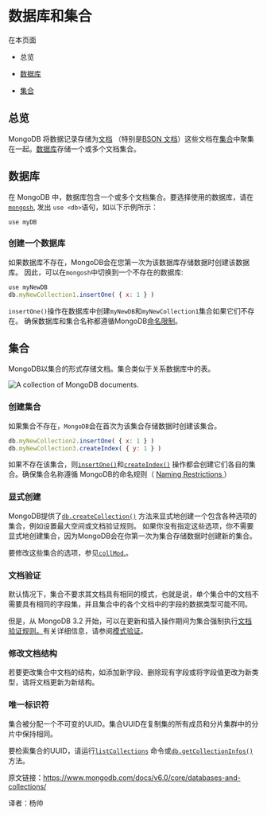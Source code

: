 #  数据库和集合

在本页面

- 总览

- [数据库](https://docs.mongodb.com/v4.2/core/databases-and-collections/databases)
- [集合](https://docs.mongodb.com/v4.2/core/databases-and-collections/collections)



## 总览

MongoDB 将数据记录存储为[文档](https://www.mongodb.com/docs/v6.0/reference/glossary/#std-term-document) （特别是[BSON 文档](https://www.mongodb.com/docs/v6.0/core/document/#std-label-bson-document-format)）这些文档在[集合](https://www.mongodb.com/docs/v6.0/reference/glossary/#std-term-collection)中聚集在一起。[数据库](https://www.mongodb.com/docs/v6.0/reference/glossary/#std-term-database)存储一个或多个文档集合。

## 数据库

在 MongoDB 中，数据库包含一个或多个文档集合。要选择使用的数据库，请在[`mongosh`](https://www.mongodb.com/docs/mongodb-shell/#mongodb-binary-bin.mongosh), 发出 `use <db>`语句，如以下示例所示：

```
use myDB
```

### 创建一个数据库

如果数据库不存在，MongoDB会在您第一次为该数据库存储数据时创建该数据库。 因此，可以在`mongosh`中切换到一个不存在的数据库:

```javascript
use myNewDB
db.myNewCollection1.insertOne( { x: 1 } )
```

`insertOne()`操作在数据库中创建`myNewDB`和`myNewCollection1`集合如果它们不存在。 确保数据库和集合名称都遵循MongoDB[命名限制](https://www.mongodb.com/docs/v6.0/reference/limits/#std-label-restrictions-on-db-names)。



## 集合

MongoDB以集合的形式存储文档。集合类似于关系数据库中的表。



![A collection of MongoDB documents.](https://docs.mongodb.com/v4.2/_images/crud-annotated-collection.bakedsvg.svg)

### 创建集合

如果集合不存在，`MongoDB`会在首次为该集合存储数据时创建该集合。

```javascript
db.myNewCollection2.insertOne( { x: 1 } )
db.myNewCollection3.createIndex( { y: 1 } )
```

如果不存在该集合，则[`insertOne()`](https://www.mongodb.com/docs/v6.0/reference/method/db.collection.insertOne/#mongodb-method-db.collection.insertOne)和[`createIndex()`](https://www.mongodb.com/docs/v6.0/reference/method/db.collection.createIndex/#mongodb-method-db.collection.createIndex) 操作都会创建它们各自的集合。确保集合名称遵循 MongoDB的命名规则（ [Naming Restrictions ](https://www.mongodb.com/docs/v6.0/reference/limits/#std-label-restrictions-on-db-names)）



### 显式创建

 MongoDB提供了[`db.createCollection()`](https://www.mongodb.com/docs/v6.0/reference/method/db.createCollection/#mongodb-method-db.createCollection) 方法来显式地创建一个包含各种选项的集合，例如设置最大空间或文档验证规则。 如果你没有指定这些选项，你不需要显式地创建集合，因为MongoDB会在你第一次为集合存储数据时创建新的集合。

 要修改这些集合的选项，参见[`collMod`.](https://www.mongodb.com/docs/v6.0/reference/command/collMod/#mongodb-dbcommand-dbcmd.collMod)。



### 文档验证

 默认情况下，集合不要求其文档具有相同的模式，也就是说，单个集合中的文档不需要具有相同的字段集，并且集合中的各个文档中的字段的数据类型可能不同。

但是，从 MongoDB 3.2 开始，可以在更新和插入操作期间为集合强制执行[文档验证规则。](https://www.mongodb.com/docs/v6.0/core/schema-validation/)有关详细信息，请参阅[模式验证](https://www.mongodb.com/docs/v6.0/core/schema-validation/)。



### 修改文档结构

若要更改集合中文档的结构，如添加新字段、删除现有字段或将字段值更改为新类型，请将文档更新为新结构。



### 唯一标识符

集合被分配一个不可变的UUID。集合UUID在复制集的所有成员和分片集群中的分片中保持相同。

 要检索集合的UUID，请运行[`listCollections`](https://www.mongodb.com/docs/manual/reference/command/listCollections/) 命令或[`db.getCollectionInfos()`](https://www.mongodb.com/docs/v6.0/reference/method/db.getCollectionInfos/#mongodb-method-db.getCollectionInfos)方法。

 

原文链接：https://www.mongodb.com/docs/v6.0/core/databases-and-collections/

译者：杨帅

